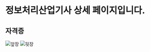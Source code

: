 # 정보처리산업기사 상세 페이지입니다.

## 자격증
![앞장](https://github.com/kwonkangbin/About_kwonkangbin/assets/105830988/3a6d7d51-d721-484e-995e-acaa940addbb)
![뒷장](https://github.com/kwonkangbin/About_kwonkangbin/assets/105830988/fc0265b2-b767-4ce4-803f-371aa97da916)
